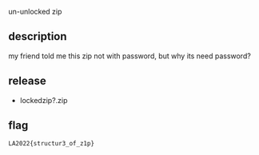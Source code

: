 un-unlocked zip

## description

my friend told me this zip not with password, but why its need password?

## release

- lockedzip?.zip

## flag

`LA2022{structur3_of_z1p}`
